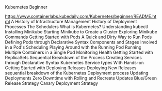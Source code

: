 Kubernetes Beginner

https://www.containerlabs.kubedaily.com/Kubernetes/beginner/README.html
A History of Infrastructure Management
History of Deployment Processes
The Schedulers
What is Kubernetes?
Understanding kubectl
Installing Minikube
Starting Minikube to Create a Cluster
Exploring Minikube Commands
Getting Started with Pods
A Quick and Dirty Way to Run Pods
Defining Pods through Declarative Syntax
Components and Stages Involved in a Pod's Scheduling
Playing Around with the Running Pod
Running Multiple Containers in a Single Pod
Monitoring Health
Getting Started with ReplicaSets
Sequential Breakdown of the Process
Creating Services through Declarative Syntax
Kubernetes Service types With Hands-on
Getting Started with Deploying Releases
Deploying New Releases
sequential breakdown of the Kubernetes Deployment process
Updating Deployments
Zero Downtime with Rolling and Recreate Updates
Blue/Green Release Strategy
Canary Deployment Strategy
